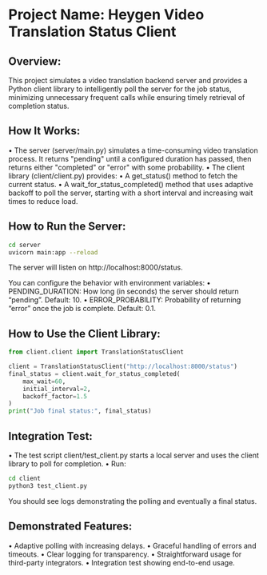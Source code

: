 # Project Name: Heygen Video Translation Status Client

## Overview:
This project simulates a video translation backend server and provides a Python client library to intelligently poll the server for the job status, minimizing unnecessary frequent calls while ensuring timely retrieval of completion status.

## How It Works:
•	The server (server/main.py) simulates a time-consuming video translation process. It returns "pending" until a configured duration has passed, then returns either "completed" or "error" with some probability.
•	The client library (client/client.py) provides:
	•	A get_status() method to fetch the current status.
	•	A wait_for_status_completed() method that uses adaptive backoff to poll the server, starting with a short interval and increasing wait times to reduce load.

## How to Run the Server:
```bash
cd server
uvicorn main:app --reload
```

The server will listen on http://localhost:8000/status.

You can configure the behavior with environment variables:
•	PENDING_DURATION: How long (in seconds) the server should return “pending”. Default: 10.
•	ERROR_PROBABILITY: Probability of returning “error” once the job is complete. Default: 0.1.

## How to Use the Client Library:
```python
from client.client import TranslationStatusClient

client = TranslationStatusClient("http://localhost:8000/status")
final_status = client.wait_for_status_completed(
    max_wait=60,
    initial_interval=2,
    backoff_factor=1.5
)
print("Job final status:", final_status)
```

## Integration Test:
•	The test script client/test_client.py starts a local server and uses the client library to poll for completion.
•	Run:
```bash
cd client
python3 test_client.py
```

You should see logs demonstrating the polling and eventually a final status.

## Demonstrated Features:
•	Adaptive polling with increasing delays.
•	Graceful handling of errors and timeouts.
•	Clear logging for transparency.
•	Straightforward usage for third-party integrators.
•	Integration test showing end-to-end usage.